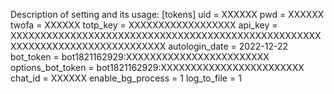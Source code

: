 Description of setting and its usage:
[tokens]
uid = XXXXXX
pwd = XXXXXX
twofa = XXXXXX
totp_key = XXXXXXXXXXXXXXXXXX
api_key = XXXXXXXXXXXXXXXXXXXXXXXXXXXXXXXXXXXXXXXXXXXXXXXXXXXXXXXXXXXXXXXXXXXXXXXXXXXXXX
autologin_date = 2022-12-22
bot_token = bot1821162929:XXXXXXXXXXXXXXXXXXXXXXXX
options_bot_token = bot1821162929:XXXXXXXXXXXXXXXXXXXXXXXX
chat_id = XXXXXX
enable_bg_process = 1
log_to_file = 1
